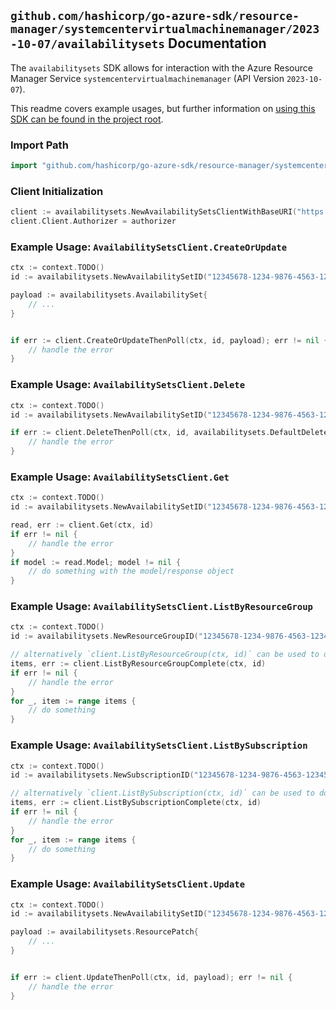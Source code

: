 
## `github.com/hashicorp/go-azure-sdk/resource-manager/systemcentervirtualmachinemanager/2023-10-07/availabilitysets` Documentation

The `availabilitysets` SDK allows for interaction with the Azure Resource Manager Service `systemcentervirtualmachinemanager` (API Version `2023-10-07`).

This readme covers example usages, but further information on [using this SDK can be found in the project root](https://github.com/hashicorp/go-azure-sdk/tree/main/docs).

### Import Path

```go
import "github.com/hashicorp/go-azure-sdk/resource-manager/systemcentervirtualmachinemanager/2023-10-07/availabilitysets"
```


### Client Initialization

```go
client := availabilitysets.NewAvailabilitySetsClientWithBaseURI("https://management.azure.com")
client.Client.Authorizer = authorizer
```


### Example Usage: `AvailabilitySetsClient.CreateOrUpdate`

```go
ctx := context.TODO()
id := availabilitysets.NewAvailabilitySetID("12345678-1234-9876-4563-123456789012", "example-resource-group", "availabilitySetValue")

payload := availabilitysets.AvailabilitySet{
	// ...
}


if err := client.CreateOrUpdateThenPoll(ctx, id, payload); err != nil {
	// handle the error
}
```


### Example Usage: `AvailabilitySetsClient.Delete`

```go
ctx := context.TODO()
id := availabilitysets.NewAvailabilitySetID("12345678-1234-9876-4563-123456789012", "example-resource-group", "availabilitySetValue")

if err := client.DeleteThenPoll(ctx, id, availabilitysets.DefaultDeleteOperationOptions()); err != nil {
	// handle the error
}
```


### Example Usage: `AvailabilitySetsClient.Get`

```go
ctx := context.TODO()
id := availabilitysets.NewAvailabilitySetID("12345678-1234-9876-4563-123456789012", "example-resource-group", "availabilitySetValue")

read, err := client.Get(ctx, id)
if err != nil {
	// handle the error
}
if model := read.Model; model != nil {
	// do something with the model/response object
}
```


### Example Usage: `AvailabilitySetsClient.ListByResourceGroup`

```go
ctx := context.TODO()
id := availabilitysets.NewResourceGroupID("12345678-1234-9876-4563-123456789012", "example-resource-group")

// alternatively `client.ListByResourceGroup(ctx, id)` can be used to do batched pagination
items, err := client.ListByResourceGroupComplete(ctx, id)
if err != nil {
	// handle the error
}
for _, item := range items {
	// do something
}
```


### Example Usage: `AvailabilitySetsClient.ListBySubscription`

```go
ctx := context.TODO()
id := availabilitysets.NewSubscriptionID("12345678-1234-9876-4563-123456789012")

// alternatively `client.ListBySubscription(ctx, id)` can be used to do batched pagination
items, err := client.ListBySubscriptionComplete(ctx, id)
if err != nil {
	// handle the error
}
for _, item := range items {
	// do something
}
```


### Example Usage: `AvailabilitySetsClient.Update`

```go
ctx := context.TODO()
id := availabilitysets.NewAvailabilitySetID("12345678-1234-9876-4563-123456789012", "example-resource-group", "availabilitySetValue")

payload := availabilitysets.ResourcePatch{
	// ...
}


if err := client.UpdateThenPoll(ctx, id, payload); err != nil {
	// handle the error
}
```
